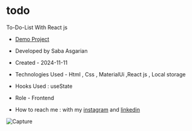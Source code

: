 # todo 
To-Do-List With React js
- [Demo Project](https://todo-mu-black.vercel.app/)


- Developed by Saba Asgarian

- Created - 2024-11-11

- Technologies Used - Html , Css , MaterialUi ,React js , Local storage

- Hooks Used : useState
- Role - Frontend

- How to reach me : with my [instagram](https://www.instagram.com/saba_asgarian_web?igsh=M2Z2dTU3cHFmeW1o&utm_source=qr) and [linkedin](https://www.linkedin.com/in/saba-asgarian-69161088?utm_source=share&utm_campaign=share_via&utm_content=profile&utm_medium=ios_app)


![Capture](https://github.com/user-attachments/assets/1cbcfe66-ae56-4e76-aead-b994dfba457c)
